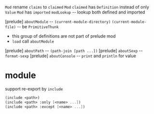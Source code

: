`Mod` rename `claims` to `claimed`
`Mod` `claimed` has `Definition` instead of only `Value`
`Mod` has `imported`
`modLookup` -- lookup both defined and imported

[prelude] `aboutModule` -- `(current-module-directory)` `(current-module-file)` -- be `PrimitiveThunk`

- this group of definitions are not part of prelude mod
- `load` call `aboutModule`

[prelude] `aboutPath` -- `(path-join [path ...])`
[prelude] `aboutSexp` -- `format-sexp`
[prelude] `aboutConsole` -- `print` and `println` for value

# module

support re-export by `include`

```scheme
(include <path>)
(include <path> :only [<name> ...])
(include <path> :except [<name> ...])
```
